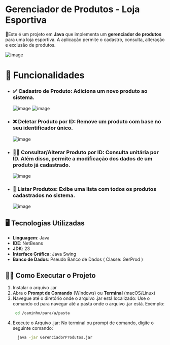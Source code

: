 # Gerenciador de Produtos - Loja Esportiva

🧾Este é um projeto em **Java** que implementa um **gerenciador de produtos** para uma loja esportiva. A aplicação permite o cadastro, consulta, alteração e exclusão de produtos. 


![image](https://github.com/user-attachments/assets/d5c3a1fb-8f4d-48a9-a5f3-32b8d69f6473)

#  🔧 Funcionalidades

- ### ✅ **Cadastro de Produto**: Adiciona um novo produto ao sistema.

   ![image](https://github.com/user-attachments/assets/5e96d278-14b5-491c-a311-60952888a515)  ![image](https://github.com/user-attachments/assets/6594e810-f5de-4770-b517-56d77468bd17)

- ### ❌ **Deletar Produto por ID**: Remove um produto com base no seu identificador único.

  ![image](https://github.com/user-attachments/assets/42cf87e8-54ef-497d-9f9e-b7ced31d9c4e)


- ### 🔎📝 **Consultar/Alterar Produto por ID**: Consulta unitária por ID. Além disso, permite a modificação dos dados de um produto já cadastrado.
  ![image](https://github.com/user-attachments/assets/c88c7e1a-9770-4fd9-8f0b-3ea7e02dd84a)

- ### 📃  **Listar Produtos**: Exibe uma lista com todos os produtos cadastrados no sistema.

  ![image](https://github.com/user-attachments/assets/7464f40e-eaca-4d40-bf10-dbdc8ba2c120)


## 🖥️ Tecnologias Utilizadas

- **Linguagem**: Java
- **IDE**: NetBeans
- **JDK**: 23
- **Interface Gráfica**: Java Swing
- **Banco de Dados**: Pseudo Banco de Dados ( Classe: GerProd )

## 👨‍💻 Como Executar o Projeto

1. Instalar o arquivo .jar
2. Abra o **Prompt de Comando** (Windows) ou **Terminal** (macOS/Linux)
3. Navegue até o diretório onde o arquivo .jar está localizado:
   Use o comando cd para navegar até a pasta onde o arquivo .jar está. Exemplo:
    ```bash
     cd /caminho/para/a/pasta
    ```
5. Execute o Arquivo .jar:
   No terminal ou prompt de comando, digite o seguinte comando:
   ```bash
     java -jar GerenciadorProdutos.jar 
   ```
   
